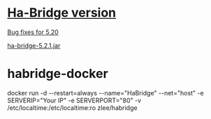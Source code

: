 # [Ha-Bridge version](https://github.com/bwssytems/ha-bridge/releases)
[Bug fixes for 5.20](https://github.com/bwssytems/ha-bridge/releases/tag/v5.2.1)

[ha-bridge-5.2.1.jar](https://github.com/bwssytems/ha-bridge/releases/download/v5.2.1/ha-bridge-5.2.1.jar)
# habridge-docker
docker run -d --restart=always --name="HaBridge" --net="host" -e SERVERIP="Your IP" -e SERVERPORT="80" -v /etc/localtime:/etc/localtime:ro zlee/habridge
